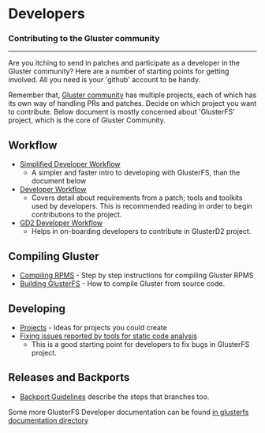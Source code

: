 Developers
==========

### Contributing to the Gluster community
-------------------------------------

Are you itching to send in patches and participate as a developer in the
Gluster community? Here are a number of starting points for getting
involved. All you need is your 'github' account to be handy.

Remember that, [Gluster community](https://github.com/gluster) has multiple projects, each of which has its own way of handling PRs and patches. Decide on which project you want to contribute. Below document is mostly concerned about 'GlusterFS' project, which is the core of Gluster Community.

Workflow
--------

-   [Simplified Developer Workflow](./Simplified-Development-Workflow.md)
    - A simpler and faster intro to developing with GlusterFS, than the document below
-   [Developer Workflow](./Development-Workflow.md)
    - Covers detail about requirements from a patch; tools and toolkits used by developers.
    This is recommended reading in order to begin contributions to the project.
-   [GD2 Developer Workflow](https://github.com/gluster/glusterd2/blob/master/doc/development-guide.md)
    - Helps in on-boarding developers to contribute in GlusterD2 project.

Compiling Gluster
-----------------

-   [Compiling RPMS](./Compiling-RPMS.md) - Step by step
    instructions for compiling Gluster RPMS
-   [Building GlusterFS](./Building-GlusterFS.md) - How to compile
    Gluster from source code.

Developing
----------

-   [Projects](./Projects.md) - Ideas for projects you could
    create
-   [Fixing issues reported by tools for static code
    analysis](./Fixing-issues-reported-by-tools-for-static-code-analysis.md)
    - This is a good starting point for developers to fix bugs in
    GlusterFS project.

Releases and Backports
----------------------

-   [Backport Guidelines](./Backport-Guidelines.md) describe the steps that branches too.

Some more GlusterFS Developer documentation can be found [in glusterfs documentation directory](https://github.com/gluster/glusterfs/tree/master/doc/developer-guide)

